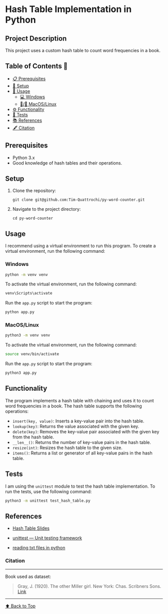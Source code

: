 # Hash Table Implementation in Python

## Project Description

This project uses a custom hash table to count word frequencies in a book.

## Table of Contents 📖

- [📋 Prerequisites](#prerequisites)
- [🔧 Setup](#setup)
- [🚀 Usage](#usage)
  - [💻 Windows](#windows)
  - [🍏/🐧 MacOS/Linux](#macoslinux)
- [⚙️ Functionality](#functionality)
- [🧪 Tests](#tests)
- [📚 References](#references)
- [🖋️ Citation](#citation)

## Prerequisites

- Python 3.x
- Good knowledge of hash tables and their operations.

## Setup

1. Clone the repository:

   ```
   git clone git@github.com:Tim-Quattrochi/py-word-counter.git
   ```

2. Navigate to the project directory:
   ```
   cd py-word-counter
   ```

## Usage

I recommend using a virtual environment to run this program. To create a virtual environment, run the following command:

### Windows

```cmd
python -m venv venv
```

To activate the virtual environment, run the following command:

```cmd
venv\Scripts\activate
```

Run the `app.py` script to start the program:

```cmd
python app.py
```

### MacOS/Linux

```bash
python3 -m venv venv
```

To activate the virtual environment, run the following command:

```bash
source venv/bin/activate
```

Run the `app.py` script to start the program:

```bash
python3 app.py
```

## Functionality

The program implements a hash table with chaining and uses it to count word frequencies in a book. The hash table supports the following operations:

- `insert(key, value)`: Inserts a key-value pair into the hash table.
- `lookup(key)`: Returns the value associated with the given key.
- `delete(key)`: Removes the key-value pair associated with the given key from the hash table.
- `__len__()`: Returns the number of key-value pairs in the hash table.
- `resize(int)`: Resizes the hash table to the given size.
- `items()`: Returns a list or generator of all key-value pairs in the hash table.

## Tests

I am using the `unittest` module to test the hash table implementation. To run the tests, use the following command:

```bash
python3 -m unittest test_hash_table.py
```

## References

- [Hash Table Slides](https://docs.google.com/presentation/d/14N_E4uZL6XqT4bejTkRYDq7sps-hBxN8VQTGXJCpGxg/edit#slide=id.p)

- [unittest — Unit testing framework](https://docs.python.org/3/library/unittest.html)

- [reading txt files in python](https://www.geeksforgeeks.org/reading-writing-text-files-python/)

### Citation

---

Book used as dataset:

> Gray, J. (1920). The other Miller girl. New York: Chas. Scribners Sons. [Link](https://www.gutenberg.org/cache/epub/73780/pg73780.txt)

---

[⬆️ Back to Top](#hash-table-implementation-in-python)
